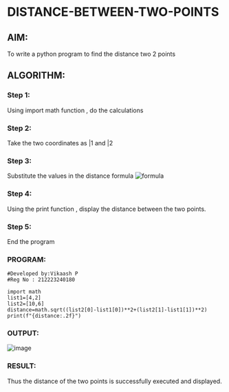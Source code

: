 # DISTANCE-BETWEEN-TWO-POINTS

## AIM:
To write a python program to find the distance two 2 points
## ALGORITHM:
### Step 1: 
Using import math function , do the calculations
### Step 2:
Take the two coordinates as |1 and |2
### Step 3: 
Substitute the values in the distance formula  ![formula](/formula.JPG)
### Step 4: 
Using the print function , display the distance between the two points.
### Step 5: 
End the program
### PROGRAM:
```
#Developed by:Vikaash P
#Reg No : 212223240180

import math
list1=[4,2]
list2=[10,6]
distance=math.sqrt((list2[0]-list1[0])**2+(list2[1]-list1[1])**2)
print(f"{distance:.2f}")
```
  
### OUTPUT:
![image](https://github.com/Vikaash16/DISTANCE-BETWEEN-TWO-POINTS/assets/139218414/20d80c3c-df5c-497f-a8d2-46a7076bd35b)



### RESULT:
Thus the distance of the two points is successfully executed and displayed.
